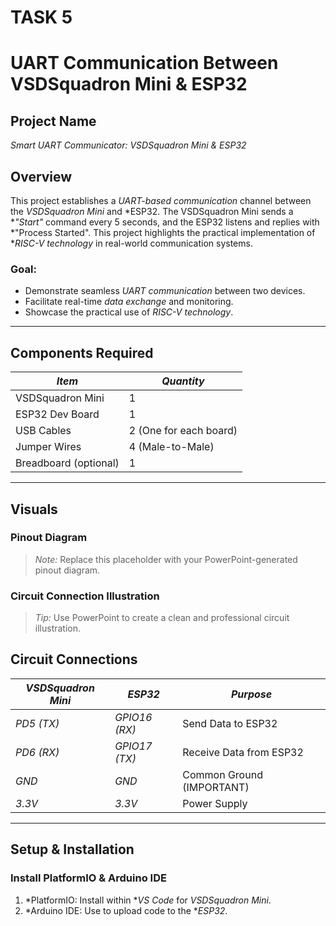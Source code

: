 # TASK 5
  # UART Communication Between VSDSquadron Mini & ESP32

##  Project Name
*Smart UART Communicator: VSDSquadron Mini & ESP32*

## Overview
This project establishes a *UART-based communication* channel between the *VSDSquadron Mini* and *ESP32. The VSDSquadron Mini sends a **"Start"* command every 5 seconds, and the ESP32 listens and replies with *"Process Started". This project highlights the practical implementation of **RISC-V technology* in real-world communication systems.

### Goal:
- Demonstrate seamless *UART communication* between two devices.
- Facilitate real-time *data exchange* and monitoring.
- Showcase the practical use of *RISC-V technology*.

---

## Components Required

| *Item*                  | *Quantity*          |
|-------------------------|--------------------------|
|  VSDSquadron Mini   | 1                      |
|  ESP32 Dev Board   | 1                      |
| USB Cables         | 2 (One for each board) |
| Jumper Wires       | 4 (Male-to-Male)       |
| Breadboard (optional) | 1                  |

---

##  Visuals

###  Pinout Diagram

> *Note:* Replace this placeholder with your PowerPoint-generated pinout diagram.

### Circuit Connection Illustration


> *Tip:* Use PowerPoint to create a clean and professional circuit illustration.

##  Circuit Connections

| *VSDSquadron Mini*    | *ESP32*          | *Purpose*                |
|-------------------------|--------------------|----------------------------|
| *PD5 (TX)*            | *GPIO16 (RX)*    | Send Data to ESP32         |
| *PD6 (RX)*            | *GPIO17 (TX)*    | Receive Data from ESP32    |
| *GND*                 | *GND*            | Common Ground (IMPORTANT)  |
| *3.3V*                | *3.3V*           | Power Supply               |

---

##  Setup & Installation

###  Install PlatformIO & Arduino IDE

1. *PlatformIO: Install within **VS Code* for *VSDSquadron Mini*.
2. *Arduino IDE: Use to upload code to the **ESP32*.

